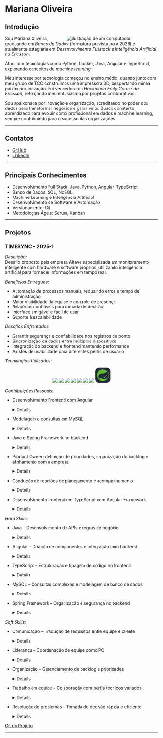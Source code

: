 # Mariana Oliveira

## Introdução

<img src="https://github.com/user-attachments/assets/2babf0be-c072-47b9-81ca-d78559b00a8a" alt="ilustração de um computador" min-width="400px" max-width="300px" width="300px" align="right">

Sou Mariana Oliveira, graduanda em *Banco de Dados* (formatura prevista para 2026) e atualmente estagiária em *Desenvolvimento Fullstack e Inteligência Artificial na Ericsson*.  

Atuo com tecnologias como Python, Docker, Java, Angular e TypeScript, explorando conceitos de *machine learning*  

Meu interesse por tecnologia começou no ensino médio, quando junto com meu grupo de TCC construímos uma impressora 3D, despertando minha paixão por inovação. Fui vencedora do *Hackathon Early Career da Ericsson*, reforçando meu entusiasmo por projetos colaborativos.  

Sou apaixonada por inovação e organização, acreditando no poder dos dados para transformar negócios e gerar valor. Busco constante aprendizado para evoluir como profissional em dados e machine learning, sempre contribuindo para o sucesso das organizações.

---

## Contatos

- [GitHub](https://github.com/mariinetic)  
- [LinkedIn](https://www.linkedin.com/in/oliveirasmari/)

---

## Principais Conhecimentos

- Desenvolvimento Full Stack: Java, Python, Angular, TypeScript  
- Banco de Dados: SQL, NoSQL  
- Machine Learning e Inteligência Artificial  
- Desenvolvimento de Software e Automação  
- Versionamento: Git  
- Metodologias Ágeis: Scrum, Kanban  

---

## Projetos

### TIMESYNC – 2025-1

*Descrição:*  
Desafio proposto pela empresa Altave especializada em monitoramento inteligente com hardware e software próprios, utilizando inteligência artificial para fornecer informações em tempo real.

*Benefícios Entregues:*  
- Automação de processos manuais, reduzindo erros e tempo de administração  
- Maior visibilidade da equipe e controle de presença  
- Relatórios confiáveis para tomada de decisão  
- Interface amigável e fácil de usar  
- Suporte à escalabilidade

*Desafios Enfrentados:*  
- Garantir segurança e confiabilidade nos registros de ponto  
- Sincronização de dados entre múltiplos dispositivos  
- Integração do backend e frontend mantendo performance  
- Ajustes de usabilidade para diferentes perfis de usuário

*Tecnologias Utilizadas:*  

<p align="center">
  <img src="https://skillicons.dev/icons?i=java&color=green" width="50" />
  <img src="https://skillicons.dev/icons?i=angular&color=green" width="50" />
  <img src="https://skillicons.dev/icons?i=github&color=green" width="50" />
  <img src="https://skillicons.dev/icons?i=vscode&color=green" width="50" />
  <img src="https://skillicons.dev/icons?i=git&color=green" width="50" />
  <img src="https://skillicons.dev/icons?i=figma&color=green" width="50" />
  <img src="https://skillicons.dev/icons?i=mysql&color=green" width="50" />
  <img src="https://raw.githubusercontent.com/tandpfun/skill-icons/main/icons/Spring-Dark.svg" width="50" />
</p>


*Contribuições Pessoais:*  
- Desenvolvimento Frontend com Angular
  <details>
  No projeto acadêmico, desenvolvi interfaces web robustas utilizando Angular e TypeScript. Criei componentes reutilizáveis, telas de cadastro, listagens filtráveis e dashboards interativos. Essas atividades permitiram aprimorar habilidades de modularidade, manutenção de código e experiência do usuário, garantindo que as interfaces fossem consistentes e fáceis de evoluir.
  
  Na Ericsson, essa experiência é diretamente aplicável, pois o trabalho envolve aplicações web complexas, integrando dados de múltiplas fontes e criando interfaces intuitivas e performáticas. Saber estruturar componentes, gerenciar estados e integrar com APIs permite entregar soluções confiáveis e escaláveis, além de otimizar o tempo de desenvolvimento e reduzir erros.
  </details>

- Modelagem e consultas em MySQL
  <details>
  Durante o projeto acadêmico, planejei a modelagem do banco de dados, criando tabelas para empresas, profissionais e registros de ponto, garantindo integridade referencial e consistência dos dados. Desenvolvi consultas complexas e otimizadas para filtrar dados por período, empresa e profissional, totalizar horas trabalhadas e gerar relatórios detalhados.
  
  Na Ericsson, essas habilidades são essenciais para gerenciar grandes volumes de dados de fluxo da interface web em que trabalho, otimizar performance de queries e garantir que dashboards e relatórios sejam precisos e responsivos. A experiência com normalização, relacionamentos e otimização de queries facilita a integração entre sistemas e o suporte a funcionalidades críticas, como relatórios customizados e dashboards interativos.
  </details>

- Java e Spring Framework no backend
  <details>
  No backend, utilizei Java e Spring Framework para desenvolver APIs RESTful organizadas, modulares e seguras. Criei endpoints para cadastro de empresas e profissionais, tratamento de mensagens de sucesso/erro e filtros avançados de dados. Implementei autenticação e autorização de usuários, garantindo que cada perfil tivesse acesso às funcionalidades corretas. Também integrei o backend com o frontend Angular, criando uma comunicação confiável entre APIs e interfaces, permitindo que as funcionalidades fossem entregues de forma consistente e escalável.
  </details>

- Product Owner: definição de prioridades, organização do backlog e alinhamento com a empresa
  <details>
  Atuar como Product Owner permitiu desenvolver habilidades de gestão de tarefas, organização do backlog e definição de prioridades, garantindo que a equipe se concentrasse nas entregas mais importantes e conseguisse cumprir os objetivos do sprint. Essa experiência fortaleceu a capacidade de planejar e acompanhar atividades de forma estruturada, priorizando demandas críticas e documentando claramente cada requisito para facilitar a execução da equipe.
  </details>

- Condução de reuniões de planejamento e acompanhamento
  <details>
  A prática de liderar reuniões de planejamento, acompanhamento de sprint e retrospectivas contribuiu para o desenvolvimento de soft skills como comunicação clara, alinhamento da equipe e tomada de decisão rápida. Essas atividades ajudaram a identificar bloqueios e propor soluções eficazes dentro do sprint, garantindo que o fluxo de trabalho se mantivesse contínuo e que todas as tarefas fossem concluídas dentro do prazo planejado.
  </details>

- Desenvolvimento frontend em TypeScript com Angular Framework
  <details>
  No frontend, trabalhar com TypeScript e Angular permitiu criar aplicações robustas e tipadas, aumentando a **manutenção e escalabilidade do código**. Desenvolvi serviços para chamadas HTTP, manipulação de filtros e integração com APIs. A experiência permitiu entregar interfaces consistentes e interativas, garantindo que os dados exibidos nas telas fossem precisos e atualizados, bem como componentes reutilizáveis para diferentes partes do sistema.
  </details>


*Hard Skills:*  
- Java – Desenvolvimento de APIs e regras de negócio
  <details>
  No backend, utilizei Java para criar APIs RESTful que deram suporte às funcionalidades do sistema. Entre as atividades realizadas:  
  - Desenvolvimento de endpoint para retorno detalhado de pontos (VTK-67).  
  - Ajustes para criação de empresas e colaboradores (VTK-28 e VTK-30), garantindo validação de CPF/CNPJ, nomes e associação correta de profissionais às empresas.  
  - Implementação de filtros por data, empresa e profissional, permitindo consultas específicas para o dashboard e relatórios (Sprints 2 e 3).  
  - Integração com Spring Framework para organização do backend, segurança, autenticação e tratamento de erros.
  </details>

- Angular – Criação de componentes e integração com backend
  <details>
  No frontend, utilizei Angular para desenvolver interfaces de usuário dinâmicas e integradas ao backend:  
  - Implementação de telas de cadastro de empresas e profissionais, incluindo validação de campos obrigatórios, botão de cancelamento e mensagens de sucesso/erro (Sprint 1).  
  - Upload de fotos com pré-visualização antes do envio, garantindo melhor experiência para o usuário.  
  - Criação de listas filtráveis e ordenáveis de empresas e profissionais, integrando com endpoints Java para exibir dados atualizados em tempo real (Sprints 1 e 2).  
  - Desenvolvimento de dashboard interativo com filtros aplicáveis diretamente na tela, gráficos e relatórios exportáveis (Sprint 2).
  </details>

- TypeScript – Estruturação e tipagem de código no frontend
  <details>
  Usei TypeScript para estruturar o frontend e garantir tipagem segura:  
  - Criação de interfaces para dados de profissionais e empresas, garantindo consistência entre frontend e backend.  
  - Implementação de serviços reutilizáveis para chamadas HTTP, filtros, manipulação de datas e integração com gráficos do dashboard (Sprints 2 e 3).  
  - Tipagem de componentes Angular, prevenindo erros de compilação e aumentando a manutenção e legibilidade do código.
  </details>

- MySQL – Consultas complexas e modelagem de banco de dados
  <details>
  No banco de dados MySQL, desenvolvi consultas e modelagem para suportar funcionalidades do sistema:  
  - Modelagem das tabelas de empresas, profissionais e registros de ponto, mantendo integridade referencial.  
  - Consultas filtradas por nome, empresa ou período, totalizando horas trabalhadas e gerando relatórios detalhados (Sprints 2 e 3).  
  - Otimização de queries para exibição de listas e dashboards com grande volume de dados.  
  - Preparação de dados para integração com APIs REST e exportação em PDF/Excel.
  </details>

- Spring Framework – Organização e segurança no backend
  <details>
  Utilizei Spring Framework para estruturar o backend e manter segurança e organização do sistema:  
  - Criação de camadas de serviço, repositório e controlador, garantindo código modular e fácil manutenção.  
  - Implementação de autenticação, autorização e redirecionamento por perfil de usuário (Sprint 3).  
  - Validação de dados, tratamento de exceções e controle de respostas das APIs (VTK-28, VTK-30, VTK-67).  
  - Suporte à integração com frontend Angular e tipagem TypeScript, garantindo consistência e segurança no fluxo de dados.
  </details>


*Soft Skills:*  
- Comunicação – Tradução de requisitos entre equipe e cliente
  <details>
  Atuei como principal ponto de contato entre o cliente do projeto acadêmico e a equipe de desenvolvimento, garantindo que todas as necessidades fossem claramente compreendidas, documentadas e priorizadas. Participei de reuniões regulares com o P2 para levantamento de requisitos, esclarecimento de dúvidas e alinhamento de expectativas, traduzindo informações técnicas e não técnicas de forma acessível para todos. Auxiliei na criação de user stories e tarefas detalhadas, garantindo que cada membro da equipe entendesse suas responsabilidades e entregasse resultados alinhados ao que o cliente solicitava. Essa atuação ajudou a minimizar retrabalho e aumentar a eficiência da equipe.
  </details>

- Liderança – Coordenação de equipe como PO
  <details>
  Exerci a função de Product Owner no projeto, coordenando uma equipe multidisciplinar composta por desenvolvedores e designers. Defini metas claras para cada sprint, organizei reuniões de planejamento e acompanhamento, e assegurei que todos os membros estivessem alinhados com os objetivos acadêmicos e práticos do projeto. Além disso, incentivei a participação ativa de todos, promovendo alinhamento, motivação e engajamento, e assegurando que os prazos fossem cumpridos sem comprometer a qualidade. Também conduzi sessões de feedback e retrospectiva, fortalecendo a colaboração e o aprendizado coletivo da equipe.
  </details>

- Organização – Gerenciamento de backlog e prioridades
  <details>
  Fui responsável por manter o backlog do projeto atualizado e organizado, priorizando tarefas com base na urgência, complexidade e valor entregue ao cliente e à disciplina. Planejei sprints acadêmicos, distribuí atividades de acordo com as habilidades de cada integrante e acompanhei a evolução das entregas por meio de ferramentas de gestão de projetos. Mantive registros detalhados do progresso, metas atingidas e pendências, garantindo transparência e facilitando a tomada de decisão durante as reuniões com o P2 e entre membros da equipe.
  </details>

- Trabalho em equipe – Colaboração com perfis técnicos variados
  <details>
  Trabalhei de forma colaborativa com colegas de diferentes especialidades, incluindo programação, design e análise de requisitos. Incentivei a troca de conhecimento, apoio mútuo e revisão coletiva de tarefas, promovendo um ambiente de aprendizado e cooperação. Atuei como facilitador em momentos de conflito ou dúvida técnica, ajudando a equipe a encontrar soluções de forma consensual. Essa colaboração contribuiu para que as entregas fossem feitas de maneira integrada, eficiente e alinhada tanto às expectativas do cliente quanto às diretrizes da disciplina.
  </details>

- Resolução de problemas – Tomada de decisão rápida e eficiente
  <details>
  Durante o desenvolvimento do projeto, identifiquei rapidamente obstáculos técnicos, conflitos de prioridades e alterações nos requisitos do cliente. Avaliei alternativas e implementei soluções rápidas e eficazes, equilibrando viabilidade, impacto e qualidade. Tomei decisões estratégicas para replanejar tarefas, redistribuir atividades e ajustar prazos quando necessário, garantindo que a equipe mantivesse o fluxo de trabalho contínuo e que as entregas fossem concluídas dentro do cronograma estabelecido. Essa atuação fortaleceu a capacidade de adaptação da equipe e aumentou a confiança do cliente no projeto.
  </details>



[Git do Projeto](https://github.com/Vortek-API/Parent)

---

<!-- Repitir o bloco acima para cada projeto 2024-2, 2024-1, etc. -->
